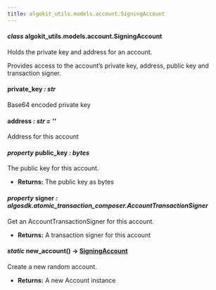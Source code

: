 ```yaml
---
title: algokit_utils.models.account.SigningAccount
---
```


#### _class_ algokit_utils.models.account.SigningAccount

Holds the private key and address for an account.

Provides access to the account’s private key, address, public key and transaction signer.

#### private_key _: str_

Base64 encoded private key

#### address _: str_ _= ''_

Address for this account

#### _property_ public_key _: bytes_

The public key for this account.

- **Returns:**
  The public key as bytes

#### _property_ signer _: algosdk.atomic_transaction_composer.AccountTransactionSigner_

Get an AccountTransactionSigner for this account.

- **Returns:**
  A transaction signer for this account

#### _static_ new_account() → [SigningAccount](#algokit_utils.models.account.SigningAccount)

Create a new random account.

- **Returns:**
  A new Account instance
